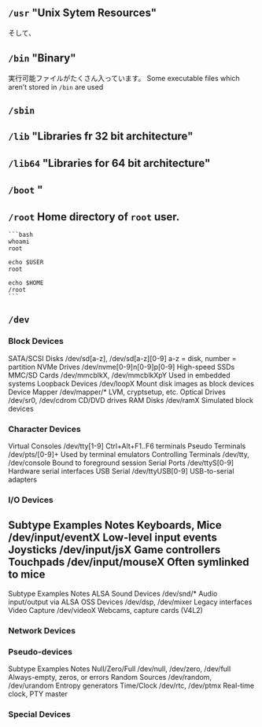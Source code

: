 ## `/usr` "Unix Sytem Resources"

そして、
## `/bin` "Binary"
実行可能ファイルがたくさん入っています。
Some executable files which aren’t stored in `/bin` are used 

## `/sbin`

## `/lib` "Libraries fr 32 bit architecture"

## `/lib64` "Libraries for 64 bit architecture"

## `/boot` "

    
## `/root` Home directory of `root` user.
    
    ```bash
    whoami
    root
    
    echo $USER
    root
    
    echo $HOME
    /root
    ```

## `/dev` 

### Block Devices
SATA/SCSI Disks	/dev/sd[a-z], /dev/sd[a-z][0-9]	a-z = disk, number = partition
NVMe Drives	/dev/nvme[0-9]n[0-9]p[0-9]	High-speed SSDs
MMC/SD Cards	/dev/mmcblkX, /dev/mmcblkXpY	Used in embedded systems
Loopback Devices	/dev/loopX	Mount disk images as block devices
Device Mapper	/dev/mapper/*	LVM, cryptsetup, etc.
Optical Drives	/dev/sr0, /dev/cdrom	CD/DVD drives
RAM Disks	/dev/ramX	Simulated block devices

### Character Devices
Virtual Consoles	/dev/tty[1-9]	Ctrl+Alt+F1..F6 terminals
Pseudo Terminals	/dev/pts/[0-9]+	Used by terminal emulators
Controlling Terminals	/dev/tty, /dev/console	Bound to foreground session
Serial Ports	/dev/ttyS[0-9]	Hardware serial interfaces
USB Serial	/dev/ttyUSB[0-9]	USB-to-serial adapters

### I/O Devices
Subtype	Examples	Notes
Keyboards, Mice	/dev/input/eventX	Low-level input events
Joysticks	/dev/input/jsX	Game controllers
Touchpads	/dev/input/mouseX	Often symlinked to mice
---
Subtype	Examples	Notes
ALSA Sound Devices	/dev/snd/*	Audio input/output via ALSA
OSS Devices	/dev/dsp, /dev/mixer	Legacy interfaces
Video Capture	/dev/videoX	Webcams, capture cards (V4L2)

### Network Devices

### Pseudo-devices
Subtype	Examples	Notes
Null/Zero/Full	/dev/null, /dev/zero, /dev/full	Always-empty, zeros, or errors
Random Sources	/dev/random, /dev/urandom	Entropy generators
Time/Clock	/dev/rtc, /dev/ptmx	Real-time clock, PTY master

### Special Devices
